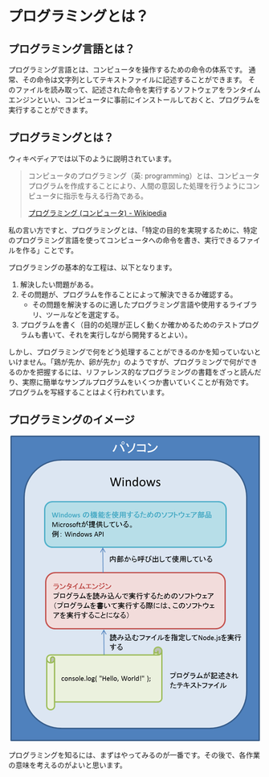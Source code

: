 プログラミングとは？
====================


プログラミング言語とは？
-------------------------

プログラミング言語とは、コンピュータを操作するための命令の体系です。
通常、その命令は文字列としてテキストファイルに記述することができます。
そのファイルを読み取って、記述された命令を実行するソフトウェアをランタイムエンジンといい、コンピュータに事前にインストールしておくと、プログラムを実行することができます。


プログラミングとは？
---------------------

ウィキペディアでは以下のように説明されています。

> コンピュータのプログラミング（英: programming）とは、コンピュータプログラムを作成することにより、人間の意図した処理を行うようにコンピュータに指示を与える行為である。
> 
> [プログラミング (コンピュータ) - Wikipedia][1]

[1]: https://ja.wikipedia.org/wiki/%E3%83%97%E3%83%AD%E3%82%B0%E3%83%A9%E3%83%9F%E3%83%B3%E3%82%B0_(%E3%82%B3%E3%83%B3%E3%83%94%E3%83%A5%E3%83%BC%E3%82%BF)

私の言い方ですと、プログラミングとは、「特定の目的を実現するために、特定のプログラミング言語を使ってコンピュータへの命令を書き、実行できるファイルを作る」ことです。



プログラミングの基本的な工程は、以下となります。

1. 解決したい問題がある。
2. その問題が、プログラムを作ることによって解決できるか確認する。
    - その問題を解決するのに適したプログラミング言語や使用するライブラリ、ツールなどを選定する。
3. プログラムを書く（目的の処理が正しく動くか確かめるためのテストプログラムも書いて、それを実行しながら開発するとよい）。


しかし、プログラミングで何をどう処理することができるのかを知っていないといけません。「鶏が先か、卵が先か」のようですが、プログラミングで何ができるのかを把握するには、リファレンス的なプログラミングの書籍をざっと読んだり、実際に簡単なサンプルプログラムをいくつか書いていくことが有効です。
プログラムを写経することはよく行われています。


プログラミングのイメージ
---------------------

<div style="text-align: center;">
    <img title="プログラミングのイメージ" src="/img/Installation_NodeJS/Figures_5936_image011.png"/>
</div>


プログラミングを知るには、まずはやってみるのが一番です。その後で、各作業の意味を考えるのがよいと思います。
